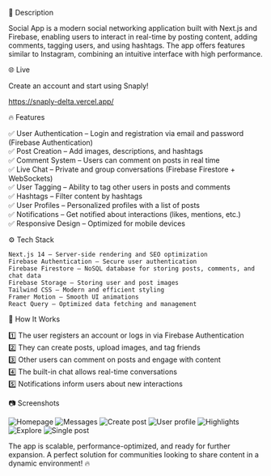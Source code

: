 📌 Description </br>

Social App is a modern social networking application built with Next.js and Firebase, enabling users to interact in real-time by posting content, adding comments, tagging users, and using hashtags. The app offers features similar to Instagram, combining an intuitive interface with high performance.</br>

🌐 Live </br>

Create an account and start using Snaply! </br>

https://snaply-delta.vercel.app/ </br>


🔥 Features </br>

✅ User Authentication – Login and registration via email and password (Firebase Authentication) </br>
✅ Post Creation – Add images, descriptions, and hashtags </br>
✅ Comment System – Users can comment on posts in real time </br>
✅ Live Chat – Private and group conversations (Firebase Firestore + WebSockets) </br>
✅ User Tagging – Ability to tag other users in posts and comments </br>
✅ Hashtags – Filter content by hashtags </br>
✅ User Profiles – Personalized profiles with a list of posts </br>
✅ Notifications – Get notified about interactions (likes, mentions, etc.) </br>
✅ Responsive Design – Optimized for mobile devices </br>

⚙️ Tech Stack </br>

    Next.js 14 – Server-side rendering and SEO optimization
    Firebase Authentication – Secure user authentication
    Firebase Firestore – NoSQL database for storing posts, comments, and chat data
    Firebase Storage – Storing user and post images
    Tailwind CSS – Modern and efficient styling
    Framer Motion – Smooth UI animations
    React Query – Optimized data fetching and management

🚀 How It Works </br>

1️⃣ The user registers an account or logs in via Firebase Authentication </br>
2️⃣ They can create posts, upload images, and tag friends </br>
3️⃣ Other users can comment on posts and engage with content </br>
4️⃣ The built-in chat allows real-time conversations </br>
5️⃣ Notifications inform users about new interactions </br>

📷 Screenshots </br>

![Homepage](https://i.imgur.com/GsdUyLL.png)
![Messages](https://i.imgur.com/eYeD0BS.png)
![Create post](https://i.imgur.com/FAR8Cxh.png)
![User profile](https://i.imgur.com/Sb5rcOH.png)
![Highlights](https://i.imgur.com/vBv2Rb8.png)
![Explore](https://i.imgur.com/86ObahM.png)
![Single post](https://i.imgur.com/Q3xFa5w.png)





The app is scalable, performance-optimized, and ready for further expansion. A perfect solution for communities looking to share content in a dynamic environment! 🔥
